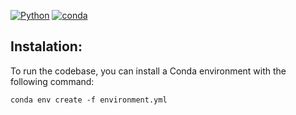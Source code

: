 [![Python](https://img.shields.io/badge/python-3.6%20%7C%203.7%20%7C%203.8%20%7C%203.9-blue)](https://www.python.org)
[![conda](https://img.shields.io/conda/vn/conda-forge/optuna.svg)](https://anaconda.org/conda-forge/optuna)


## Instalation:

To run the codebase, you can install a Conda environment with the following command:

```shell
conda env create -f environment.yml
```